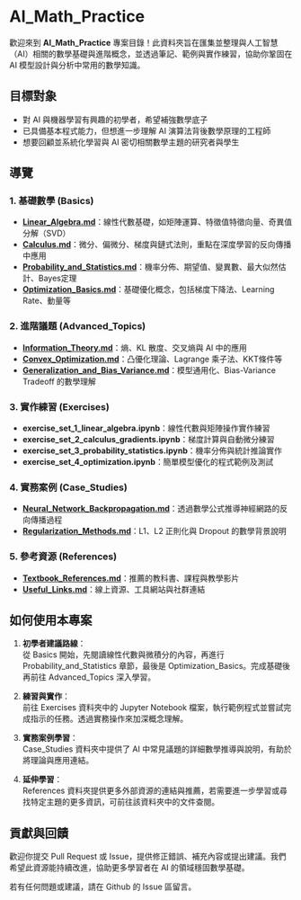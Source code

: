 # AI_Math_Practice

歡迎來到 **AI_Math_Practice** 專案目錄！此資料夾旨在匯集並整理與人工智慧（AI）相關的數學基礎與進階概念，並透過筆記、範例與實作練習，協助你鞏固在 AI 模型設計與分析中常用的數學知識。

## 目標對象

- 對 AI 與機器學習有興趣的初學者，希望補強數學底子  
- 已具備基本程式能力，但想進一步理解 AI 演算法背後數學原理的工程師  
- 想要回顧並系統化學習與 AI 密切相關數學主題的研究者與學生

## 導覽

### 1. 基礎數學 (Basics)
- **[Linear_Algebra.md](Basics/Linear_Algebra.md)**：線性代數基礎，如矩陣運算、特徵值特徵向量、奇異值分解（SVD）
- **[Calculus.md](Basics/Calculus.md)**：微分、偏微分、梯度與鏈式法則，重點在深度學習的反向傳播中應用
- **[Probability_and_Statistics.md](Basics/Probability_and_Statistics.md)**：機率分佈、期望值、變異數、最大似然估計、Bayes定理
- **[Optimization_Basics.md](Basics/Optimization_Basics.md)**：基礎優化概念，包括梯度下降法、Learning Rate、動量等

### 2. 進階議題 (Advanced_Topics)
- **[Information_Theory.md](Advanced_Topics/Information_Theory.md)**：熵、KL 散度、交叉熵與 AI 中的應用
- **[Convex_Optimization.md](Advanced_Topics/Convex_Optimization.md)**：凸優化理論、Lagrange 乘子法、KKT條件等
- **[Generalization_and_Bias_Variance.md](Advanced_Topics/Generalization_and_Bias_Variance.md)**：模型通用化、Bias-Variance Tradeoff 的數學理解

### 3. 實作練習 (Exercises)
- **exercise_set_1_linear_algebra.ipynb**：線性代數與矩陣操作實作練習  
- **exercise_set_2_calculus_gradients.ipynb**：梯度計算與自動微分練習  
- **exercise_set_3_probability_statistics.ipynb**：機率分佈與統計推論實作  
- **exercise_set_4_optimization.ipynb**：簡單模型優化的程式範例及測試

### 4. 實務案例 (Case_Studies)
- **[Neural_Network_Backpropagation.md](Case_Studies/Neural_Network_Backpropagation.md)**：透過數學公式推導神經網路的反向傳播過程  
- **[Regularization_Methods.md](Case_Studies/Regularization_Methods.md)**：L1、L2 正則化與 Dropout 的數學背景說明

### 5. 參考資源 (References)
- **[Textbook_References.md](References/Textbook_References.md)**：推薦的教科書、課程與教學影片  
- **[Useful_Links.md](References/Useful_Links.md)**：線上資源、工具網站與社群連結

## 如何使用本專案

1. **初學者建議路線**：  
   從 Basics 開始，先閱讀線性代數與微積分的內容，再進行 Probability_and_Statistics 章節，最後是 Optimization_Basics。完成基礎後再前往 Advanced_Topics 深入學習。
   
2. **練習與實作**：  
   前往 Exercises 資料夾中的 Jupyter Notebook 檔案，執行範例程式並嘗試完成指示的任務。透過實務操作來加深概念理解。

3. **實務案例學習**：  
   Case_Studies 資料夾中提供了 AI 中常見議題的詳細數學推導與說明，有助於將理論與應用連結。

4. **延伸學習**：  
   References 資料夾提供更多外部資源的連結與推薦，若需要進一步學習或尋找特定主題的更多資訊，可前往該資料夾中的文件查閱。

## 貢獻與回饋

歡迎你提交 Pull Request 或 Issue，提供修正錯誤、補充內容或提出建議。我們希望此資源能持續改進，協助更多學習者在 AI 的領域穩固數學基礎。

若有任何問題或建議，請在 Github 的 Issue 區留言。

